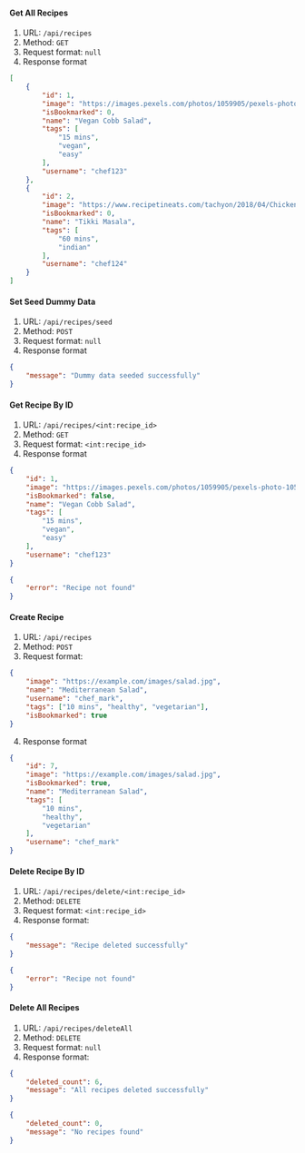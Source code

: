 #### Get All Recipes
1. URL: `/api/recipes`
2. Method: `GET`
3. Request format: `null`
4. Response format
```json
[
    {
        "id": 1,
        "image": "https://images.pexels.com/photos/1059905/pexels-photo-1059905.jpeg",
        "isBookmarked": 0,
        "name": "Vegan Cobb Salad",
        "tags": [
            "15 mins",
            "vegan",
            "easy"
        ],
        "username": "chef123"
    },
    {
        "id": 2,
        "image": "https://www.recipetineats.com/tachyon/2018/04/Chicken-Tikka-Masala_0-SQ.jpg",
        "isBookmarked": 0,
        "name": "Tikki Masala",
        "tags": [
            "60 mins",
            "indian"
        ],
        "username": "chef124"
    }
]
```
#### Set Seed Dummy Data
1. URL: `/api/recipes/seed`
2. Method: `POST`
3. Request format: `null`
4. Response format
```json
{
    "message": "Dummy data seeded successfully"
}
```
#### Get Recipe By ID
1. URL: `/api/recipes/<int:recipe_id>`
2. Method: `GET`
3. Request format: `<int:recipe_id>`
4. Response format
```json
{
    "id": 1,
    "image": "https://images.pexels.com/photos/1059905/pexels-photo-1059905.jpeg",
    "isBookmarked": false,
    "name": "Vegan Cobb Salad",
    "tags": [
        "15 mins",
        "vegan",
        "easy"
    ],
    "username": "chef123"
}
```
```json
{
    "error": "Recipe not found"
}
```
#### Create Recipe
1. URL: `/api/recipes`
2. Method: `POST`
3. Request format: 
```json
{
    "image": "https://example.com/images/salad.jpg",
    "name": "Mediterranean Salad",
    "username": "chef_mark",
    "tags": ["10 mins", "healthy", "vegetarian"],
    "isBookmarked": true
}
```
4. Response format
```json
{
    "id": 7,
    "image": "https://example.com/images/salad.jpg",
    "isBookmarked": true,
    "name": "Mediterranean Salad",
    "tags": [
        "10 mins",
        "healthy",
        "vegetarian"
    ],
    "username": "chef_mark"
}
```

#### Delete Recipe By ID
1. URL: `/api/recipes/delete/<int:recipe_id>`
2. Method: `DELETE`
3. Request format: `<int:recipe_id>`
4. Response format:
```json
{
    "message": "Recipe deleted successfully"
}
```
```json
{
    "error": "Recipe not found"
}
```

#### Delete All Recipes
1. URL: `/api/recipes/deleteAll`
2. Method: `DELETE`
3. Request format: `null`
4. Response format:
```json
{
    "deleted_count": 6,
    "message": "All recipes deleted successfully"
}
```
```json
{
    "deleted_count": 0,
    "message": "No recipes found"
}
```